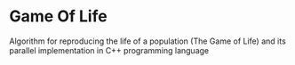 # Game Of Life
Algorithm for reproducing the life of a population (The Game of Life) and its parallel implementation in C++ programming language
